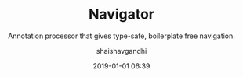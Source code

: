---
title: "Navigator"
subtitle: "Annotation processor that gives type-safe, boilerplate free navigation."
layout: post
date: 2019-01-01 06:39
image: /assets/images/markdown.jpg
headerImage: false
hidden: true # don't count this post in blog pagination
projects: true
category: project
author: shaishavgandhi
externalLink: "https://github.com/shaishavgandhi05/navigator"
---
